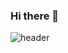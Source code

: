 ### Hi there 👋


![header](https://capsule-render.vercel.app/api?type=waving&color=timeGradient&text=Suil%20Hwang&animation=twinkling&fontSize=35&fontAlignY=40&fontAlign=70&height=250)
<!--
**suil-hwang/suil-hwang** is a ✨ _special_ ✨ repository because its `README.md` (this file) appears on your GitHub profile.

Here are some ideas to get you started:

- 🔭 I’m currently working on ...
- 🌱 I’m currently learning ...
- 👯 I’m looking to collaborate on ...
- 🤔 I’m looking for help with ...
- 💬 Ask me about ...
- 📫 How to reach me: ...
- 😄 Pronouns: ...
- ⚡ Fun fact: ...
-->
